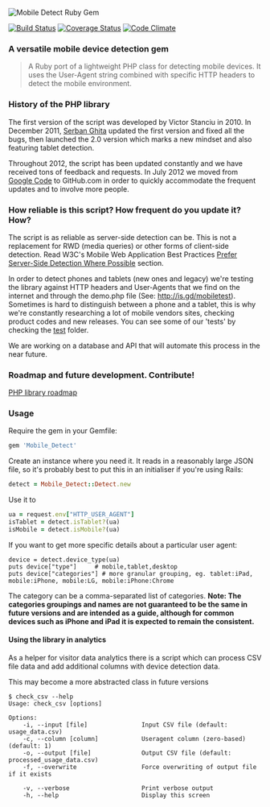 ![Mobile Detect](http://demo.mobiledetect.net/logo-github.png) Ruby Gem

[![Build Status](https://travis-ci.org/dsample/Mobile-Detect.png?branch=master)](https://travis-ci.org/dsample/Mobile-Detect) [![Coverage Status](https://coveralls.io/repos/dsample/Mobile-Detect/badge.png?branch=master)](https://coveralls.io/r/dsample/Mobile-Detect?branch=master) [![Code Climate](https://codeclimate.com/github/dsample/Mobile-Detect.png)](https://codeclimate.com/github/dsample/Mobile-Detect)

### A versatile mobile device detection gem

> A Ruby port of a lightweight PHP class for detecting mobile devices. It uses the User-Agent string combined with specific HTTP headers to detect the mobile environment.

### History of the PHP library

The first version of the script was developed by Victor Stanciu in 2010.
In December 2011, [Serban Ghita](http://twitter.com/serbanghita) updated the first version and fixed all the bugs, then launched the 2.0 version which marks a new mindset and also featuring tablet detection.

Throughout 2012, the script has been updated constantly and we have received tons of feedback and requests. In July 2012 we moved from [Google Code](http://code.google.com/p/php-mobile-detect/) to GitHub.com in order to quickly accommodate the frequent updates and to involve more people.

### How reliable is this script? How frequent do you update it? How?

The script is as reliable as server-side detection can be. This is not a replacement for RWD (media queries) or other forms of client-side detection. Read W3C's Mobile Web Application Best Practices [Prefer Server-Side Detection Where Possible](http://www.w3.org/TR/mwabp/#bp-devcap-detection) section.

In order to detect phones and tablets (new ones and legacy) we're testing the library against HTTP headers and User-Agents that we find on the internet and through the demo.php file (See: http://is.gd/mobiletest). Sometimes is hard to distinguish between a phone and a tablet, this is why we're constantly researching a lot of mobile vendors sites, checking product codes and new releases. You can see some of our 'tests' by checking the [test](https://github.com/serbanghita/Mobile-Detect/tree/master/tests) folder.

We are working on a database and API that will automate this process in the near future.

### Roadmap and future development. Contribute!

[PHP library roadmap](https://github.com/serbanghita/Mobile-Detect/wiki/Roadmap)

### Usage

Require the gem in your Gemfile:
```ruby
gem 'Mobile_Detect'
```

Create an instance where you need it. It reads in a reasonably large JSON file, so it's probably best to put this in an initialiser if you're using Rails:
```ruby
detect = Mobile_Detect::Detect.new
```
Use it to 
```ruby
ua = request.env["HTTP_USER_AGENT"]
isTablet = detect.isTablet?(ua)
isMobile = detect.isMobile?(ua)
```

If you want to get more specific details about a particular user agent:
```
device = detect.device_type(ua)
puts device["type"]     # mobile,tablet,desktop
puts device["categories"] # more granular grouping, eg. tablet:iPad, mobile:iPhone, mobile:LG, mobile:iPhone:Chrome
```
The category can be a comma-separated list of categories. **Note: The categories groupings and names are not guaranteed to be the same in future versions and are intended as a guide, although for common devices such as iPhone and iPad it is expected to remain the consistent.**

#### Using the library in analytics

As a helper for visitor data analytics there is a script which can process CSV file data and add additional columns with device detection data.

This may become a more abstracted class in future versions

```
$ check_csv --help
Usage: check_csv [options]

Options:
    -i, --input [file]               Input CSV file (default: usage_data.csv)
    -c, --column [column]            Useragent column (zero-based) (default: 1)
    -o, --output [file]              Output CSV file (default: processed_usage_data.csv)
    -f, --overwrite                  Force overwriting of output file if it exists

    -v, --verbose                    Print verbose output
    -h, --help                       Display this screen
```
